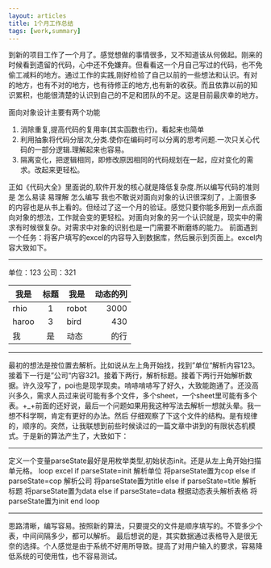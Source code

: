 ```yaml
---
layout: articles
title: 1个月工作总结
tags: [work,summary]
---
```

到新的项目工作了一个月了。感觉想做的事情很多，又不知道该从何做起。刚来的时候看到遗留的代码，心中还不免嫌弃。但看看这一个月自己写过的代码，也不免偷工减料的地方。通过工作的实践,刚好检验了自己以前的一些想法和认识。有对的地方，也有不对的地方，也有待修正的地方,也有新的收获。而且依靠以前的知识累积，也能很清楚的认识到自己的不足和团队的不足。这是目前最庆幸的地方。
<!--more-->

面向对象设计主要有两个功能
1. 消除重复,提高代码的复用率(其实函数也行)。看起来也简单
2. 利用抽象将代码分层次,分类.使你在编码时可以分离的思考问题.一次只关心代码的一部分逻辑.理解起来也容易。
3. 隔离变化，把逻辑相同，即修改原因相同的代码规划在一起，应对变化的需求。改起来更轻松。

正如《代码大全》里面说的,软件开发的核心就是降低复杂度.所以编写代码的准则是 怎么易读 易理解 怎么编写
我也不敢说对面向对象的认识很深刻了，上面很多的内容也是从书上看的。但经过了这一个月的验证。感觉只要你能多用到一点点面向对象的想法，工作就会变的更轻松。对面向对象的另一个认识就是，现实中的需求有时候很复杂。对需求中对象的识别也是一门需要不断磨练的能力。
前面遇到一个任务：将客户填写的excel的内容导入到数据库，然后展示到页面上。excel内容大致如下。
- - -
单位：123
公司：321

| 我是  | 标题 | 我是    | 动态的列  |
|-------|:---:|-----------|-------:|
| rhio  | 1 | robot     | 3000 |
| haroo | 3  | bird      | 430   |
| 我 | 是   | 动态 | 的行     |
- - -
最初的想法是按位置去解析。比如说从左上角开始找，找到”单位“解析内容123。接着下一行是”公司“内容321。接着下两行，解析标题。接着下两行开始解析数据。许久没写了，poi也是现学现卖。啃哧啃哧写了好久，大致能跑通了。还没高兴多久，需求人员过来说可能有多个文件，多个sheet，一个sheet里可能有多个表。+_+前面的还好说，最后一个问题如果用我这种写法去解析一想就头晕。我一想不科学啊，肯定有更好的办法。然后
仔细观察了下这个文件的结构。是有规律的，顺序的。突然，让我联想到前些时候读过的一篇文章中讲到的有限状态机模式。于是新的算法产生了，大致如下：
- - -
定义一个变量parseState最好是用枚举类型,初始状态init。还是从左上角开始扫描单元格。
loop excel
if parseState=init
  解析单位
  将parseState置为cop
else if parseState=cop
  解析公司
  将parseState置为title
else if parseState=title
  解析标题
  将parseState置为data
else if parseState=data
  根据动态表头解析表格
  将parseState置为init
end loop
- - -
思路清晰，编写容易。按照新的算法，只要提交的文件是顺序填写的。不管多少个表，中间间隔多少，都可以解析。
最后想说的是，其实数据通过表格导入是很无奈的选择。个人感觉是由于系统不好用所导致。提高了对用户输入的要求，容易降低系统的可使用性，也不容易测试。